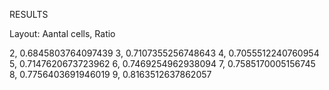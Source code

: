 RESULTS

Layout: Aantal cells, Ratio

2, 0.6845803764097439
3, 0.7107355256748643
4, 0.7055512240760954
5, 0.7147620673723962
6, 0.7469254962938094
7, 0.7585170005156745
8, 0.7756403691946019
9, 0.8163512637862057